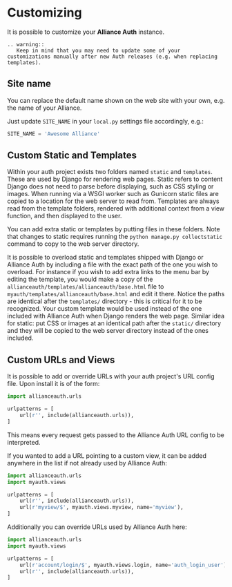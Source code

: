 # Customizing

It is possible to customize your **Alliance Auth** instance.

```eval_rst
.. warning::
   Keep in mind that you may need to update some of your customizations manually after new Auth releases (e.g. when replacing templates).
```

## Site name

You can replace the default name shown on the web site with your own, e.g. the name of your Alliance.

Just update `SITE_NAME` in your `local.py` settings file accordingly, e.g.:

```python
SITE_NAME = 'Awesome Alliance'
```

## Custom Static and Templates

Within your auth project exists two folders named `static` and `templates`. These are used by Django for rendering web pages. Static refers to content Django does not need to parse before displaying, such as CSS styling or images. When running via a WSGI worker such as Gunicorn static files are copied to a location for the web server to read from. Templates are always read from the template folders, rendered with additional context from a view function, and then displayed to the user.

You can add extra static or templates by putting files in these folders. Note that changes to static requires running the `python manage.py collectstatic` command to copy to the web server directory.

It is possible to overload static and templates shipped with Django or Alliance Auth by including a file with the exact path of the one you wish to overload. For instance if you wish to add extra links to the menu bar by editing the template, you would make a copy of the `allianceauth/templates/allianceauth/base.html` file to `myauth/templates/allianceauth/base.html` and edit it there. Notice the paths are identical after the `templates/` directory - this is critical for it to be recognized. Your custom template would be used instead of the one included with Alliance Auth when Django renders the web page. Similar idea for static: put CSS or images at an identical path after the `static/` directory and they will be copied to the web server directory instead of the ones included.

## Custom URLs and Views

It is possible to add or override URLs with your auth project's URL config file. Upon install it is of the form:

```python
import allianceauth.urls

urlpatterns = [
    url(r'', include(allianceauth.urls)),
]
```

This means every request gets passed to the Alliance Auth URL config to be interpreted.

If you wanted to add a URL pointing to a custom view, it can be added anywhere in the list if not already used by Alliance Auth:

```python
import allianceauth.urls
import myauth.views

urlpatterns = [
    url(r'', include(allianceauth.urls)),
    url(r'myview/$', myauth.views.myview, name='myview'),
]
```

Additionally you can override URLs used by Alliance Auth here:

```python
import allianceauth.urls
import myauth.views

urlpatterns = [
    url(r'account/login/$', myauth.views.login, name='auth_login_user'),
    url(r'', include(allianceauth.urls)),
]
```
